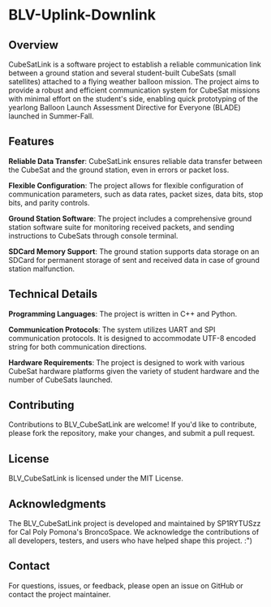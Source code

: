 # BLV-Uplink-Downlink

## Overview
CubeSatLink is a software project to establish a reliable communication link between a ground station and several student-built CubeSats (small satellites) attached to a flying weather balloon mission. The project aims to provide a robust and efficient communication system for CubeSat missions with minimal effort on the student's side, enabling quick prototyping of the yearlong Balloon Launch Assessment Directive for Everyone (BLADE) launched in Summer-Fall.

## Features
**Reliable Data Transfer**: CubeSatLink ensures reliable data transfer between the CubeSat and the ground station, even in errors or packet loss.

**Flexible Configuration**: The project allows for flexible configuration of communication parameters, such as data rates, packet sizes, data bits, stop bits, and parity controls.

**Ground Station Software**: The project includes a comprehensive ground station software suite for monitoring received packets, and sending instructions to CubeSats through console terminal.

**SDCard Memory Support**: The ground station supports data storage on an SDCard for permanent storage of sent and received data in case of ground station malfunction.

## Technical Details
**Programming Languages**: The project is written in C++ and Python.

**Communication Protocols**: The system utilizes UART and SPI communication protocols. It is designed to accommodate UTF-8 encoded string for both communication directions.

**Hardware Requirements**: The project is designed to work with various CubeSat hardware platforms given the variety of student hardware and the number of CubeSats launched.

## Contributing
Contributions to BLV_CubeSatLink are welcome! If you'd like to contribute, please fork the repository, make your changes, and submit a pull request.

## License
BLV_CubeSatLink is licensed under the MIT License.

## Acknowledgments
The BLV_CubeSatLink project is developed and maintained by SP1RYTUSzz for Cal Poly Pomona's BroncoSpace. We acknowledge the contributions of all developers, testers, and users who have helped shape this project. :")

## Contact
For questions, issues, or feedback, please open an issue on GitHub or contact the project maintainer.
